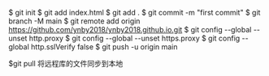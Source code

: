 $ git init
$ git add index.html
$ git add .
$ git commit -m "first commit"
$ git branch -M main
$ git remote add origin https://github.com/ynby2018/ynby2018.github.io.git
$ git config --global --unset http.proxy
$ git config --global --unset https.proxy
$ git config --global http.sslVerify false
$ git push -u origin main

$git pull 将远程库的文件同步到本地